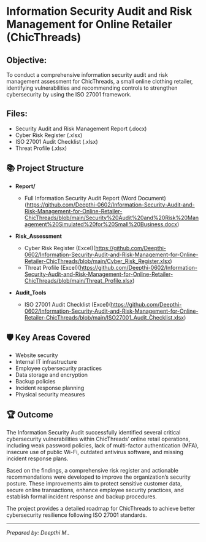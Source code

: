 # Information Security Audit and Risk Management for Online Retailer (ChicThreads)

## Objective:
To conduct a comprehensive information security audit and risk management assessment for ChicThreads, a small online clothing retailer, identifying vulnerabilities and recommending controls to strengthen cybersecurity by using the ISO 27001 framework.

## Files:
- Security Audit and Risk Management Report (.docx)
- Cyber Risk Register (.xlsx)
- ISO 27001 Audit Checklist (.xlsx)
- Threat Profile (.xlsx)

## 📚 Project Structure

- **Report/**
  - Full Information Security Audit Report (Word Document)(https://github.com/Deepthi-0602/Information-Security-Audit-and-Risk-Management-for-Online-Retailer-ChicThreads/blob/main/Security%20Audit%20and%20Risk%20Management%20Simulated%20for%20Small%20Business.docx)
- **Risk_Assessment**
  - Cyber Risk Register (Excel)(https://github.com/Deepthi-0602/Information-Security-Audit-and-Risk-Management-for-Online-Retailer-ChicThreads/blob/main/Cyber_Risk_Register.xlsx)
  - Threat Profile (Excel)(https://github.com/Deepthi-0602/Information-Security-Audit-and-Risk-Management-for-Online-Retailer-ChicThreads/blob/main/Threat_Profile.xlsx)

- **Audit_Tools**
  - ISO 27001 Audit Checklist (Excel)(https://github.com/Deepthi-0602/Information-Security-Audit-and-Risk-Management-for-Online-Retailer-ChicThreads/blob/main/ISO27001_Audit_Checklist.xlsx)

## 🛡️ Key Areas Covered

- Website security
- Internal IT infrastructure
- Employee cybersecurity practices
- Data storage and encryption
- Backup policies
- Incident response planning
- Physical security measures

## 🏆 Outcome

The Information Security Audit successfully identified several critical cybersecurity vulnerabilities within ChicThreads’ online retail operations, including weak password policies, lack of multi-factor authentication (MFA), insecure use of public Wi-Fi, outdated antivirus software, and missing incident response plans.

Based on the findings, a comprehensive risk register and actionable recommendations were developed to improve the organization’s security posture. These improvements aim to protect sensitive customer data, secure online transactions, enhance employee security practices, and establish formal incident response and backup procedures.

The project provides a detailed roadmap for ChicThreads to achieve better cybersecurity resilience following ISO 27001 standards.

---

*Prepared by: Deepthi M..*

